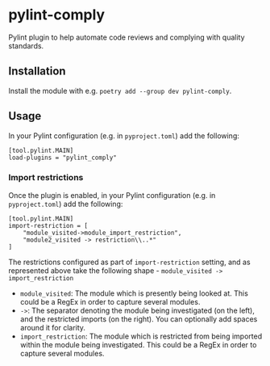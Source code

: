 # pylint-comply
Pylint plugin to help automate code reviews and complying with quality standards.

## Installation
Install the module with e.g. `poetry add --group dev pylint-comply`.

## Usage
In your Pylint configuration (e.g. in `pyproject.toml`) add the following:
```
[tool.pylint.MAIN]
load-plugins = "pylint_comply"
```

### Import restrictions
Once the plugin is enabled, in your Pylint configuration (e.g. in `pyproject.toml`) add the following:
```
[tool.pylint.MAIN]
import-restriction = [
    "module_visited->module_import_restriction",
    "module2_visited -> restriction\\..*"
]
```
The restrictions configured as part of `import-restriction` setting, and as represented above take the following shape - `module_visited -> import_restriction`
- `module_visited`: The module which is presently being looked at. This could be a RegEx in order to capture several modules.
- `->`: The separator denoting the module being investigated (on the left), and the restricted imports (on the right). You can optionally add spaces around it for clarity.
- `import_restriction`: The module which is restricted from being imported within the module being investigated. This could be a RegEx in order to capture several modules.
